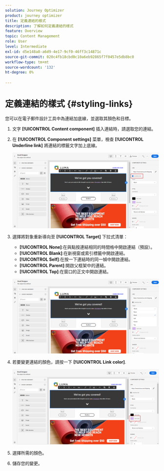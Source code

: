 ```yaml
---
solution: Journey Optimizer
product: journey optimizer
title: 定義連結的樣式
description: 了解如何定義連結的樣式
feature: Overview
topic: Content Management
role: User
level: Intermediate
exl-id: d5e148a8-a6d9-4e17-9cf0-46ff3c14871c
source-git-commit: 020c4fb18cbd0c10a6eb92865f7f0457e5db8bc0
workflow-type: tm+mt
source-wordcount: '132'
ht-degree: 0%

---
```


# 定義連結的樣式 {#styling-links}

您可以在電子郵件設計工具中為連結加底線，並選取其顏色和目標。

1. 文字 **[!UICONTROL Content component]** 插入連結時，請選取您的連結。

1. 在 **[!UICONTROL Component settings]** 菜單，檢查 **[!UICONTROL Underline link]** 將連結的標籤文字加上底線。

   ![](assets/link_1.png)

1. 選擇將對象重新導向至 **[!UICONTROL Target]** 下拉式清單：

   * **[!UICONTROL None]**:在與點按連結相同的時間格中開啟連結（預設）。
   * **[!UICONTROL Blank]**:在新視窗或索引標籤中開啟連結。
   * **[!UICONTROL Self]**:在按一下連結時的同一幀中開啟連結。
   * **[!UICONTROL Parent]**:開啟父框架中的連結。
   * **[!UICONTROL Top]**:在窗口的正文中開啟連結。

   ![](assets/link_2.png)

1. 若要變更連結的顏色，請按一下 **[!UICONTROL Link color]**.

   ![](assets/link_3.png)

1. 選擇所需的顏色。

1. 儲存您的變更。
